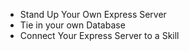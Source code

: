* Stand Up Your Own Express Server 
* Tie in your own Database
* Connect Your Express Server to a Skill


